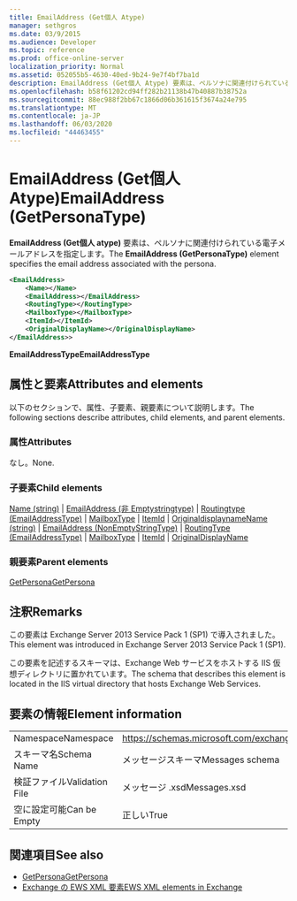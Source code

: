 ```yaml
---
title: EmailAddress (Get個人 Atype)
manager: sethgros
ms.date: 03/9/2015
ms.audience: Developer
ms.topic: reference
ms.prod: office-online-server
localization_priority: Normal
ms.assetid: 052055b5-4630-40ed-9b24-9e7f4bf7ba1d
description: EmailAddress (Get個人 Atype) 要素は、ペルソナに関連付けられている電子メールアドレスを指定します。
ms.openlocfilehash: b58f61202cd94ff282b21138b47b40887b38752a
ms.sourcegitcommit: 88ec988f2bb67c1866d06b361615f3674a24e795
ms.translationtype: MT
ms.contentlocale: ja-JP
ms.lasthandoff: 06/03/2020
ms.locfileid: "44463455"
---
```

# <a name="emailaddress-getpersonatype"></a><span data-ttu-id="489f3-103">EmailAddress (Get個人 Atype)</span><span class="sxs-lookup"><span data-stu-id="489f3-103">EmailAddress (GetPersonaType)</span></span>

<span data-ttu-id="489f3-104">**EmailAddress (Get個人 atype)** 要素は、ペルソナに関連付けられている電子メールアドレスを指定します。</span><span class="sxs-lookup"><span data-stu-id="489f3-104">The **EmailAddress (GetPersonaType)** element specifies the email address associated with the persona.</span></span> 
  
```XML
<EmailAddress>
    <Name></Name>
    <EmailAddress></EmailAddress>
    <RoutingType></RoutingType>
    <MailboxType></MailboxType>
    <ItemId></ItemId>
    <OriginalDisplayName></OriginalDisplayName>
</EmailAddress>>
```

 <span data-ttu-id="489f3-105">**EmailAddressType**</span><span class="sxs-lookup"><span data-stu-id="489f3-105">**EmailAddressType**</span></span>
## <a name="attributes-and-elements"></a><span data-ttu-id="489f3-106">属性と要素</span><span class="sxs-lookup"><span data-stu-id="489f3-106">Attributes and elements</span></span>

<span data-ttu-id="489f3-107">以下のセクションで、属性、子要素、親要素について説明します。</span><span class="sxs-lookup"><span data-stu-id="489f3-107">The following sections describe attributes, child elements, and parent elements.</span></span>
  
### <a name="attributes"></a><span data-ttu-id="489f3-108">属性</span><span class="sxs-lookup"><span data-stu-id="489f3-108">Attributes</span></span>

<span data-ttu-id="489f3-109">なし。</span><span class="sxs-lookup"><span data-stu-id="489f3-109">None.</span></span>
  
### <a name="child-elements"></a><span data-ttu-id="489f3-110">子要素</span><span class="sxs-lookup"><span data-stu-id="489f3-110">Child elements</span></span>

<span data-ttu-id="489f3-111">[Name (string)](name-string.md)  | [EmailAddress (非 Emptystringtype)](emailaddress-nonemptystringtype.md)  | [Routingtype (EmailAddressType)](routingtype-emailaddresstype.md)  | [MailboxType](mailboxtype.md)  | [ItemId](itemid.md)  | [Originaldisplayname](originaldisplayname.md)</span><span class="sxs-lookup"><span data-stu-id="489f3-111">[Name (string)](name-string.md) | [EmailAddress (NonEmptyStringType)](emailaddress-nonemptystringtype.md) | [RoutingType (EmailAddressType)](routingtype-emailaddresstype.md) | [MailboxType](mailboxtype.md) | [ItemId](itemid.md) | [OriginalDisplayName](originaldisplayname.md)</span></span>
  
### <a name="parent-elements"></a><span data-ttu-id="489f3-112">親要素</span><span class="sxs-lookup"><span data-stu-id="489f3-112">Parent elements</span></span>

[<span data-ttu-id="489f3-113">GetPersona</span><span class="sxs-lookup"><span data-stu-id="489f3-113">GetPersona</span></span>](getpersona.md)
  
## <a name="remarks"></a><span data-ttu-id="489f3-114">注釈</span><span class="sxs-lookup"><span data-stu-id="489f3-114">Remarks</span></span>

<span data-ttu-id="489f3-115">この要素は Exchange Server 2013 Service Pack 1 (SP1) で導入されました。</span><span class="sxs-lookup"><span data-stu-id="489f3-115">This element was introduced in Exchange Server 2013 Service Pack 1 (SP1).</span></span>
  
<span data-ttu-id="489f3-116">この要素を記述するスキーマは、Exchange Web サービスをホストする IIS 仮想ディレクトリに置かれています。</span><span class="sxs-lookup"><span data-stu-id="489f3-116">The schema that describes this element is located in the IIS virtual directory that hosts Exchange Web Services.</span></span>
  
## <a name="element-information"></a><span data-ttu-id="489f3-117">要素の情報</span><span class="sxs-lookup"><span data-stu-id="489f3-117">Element information</span></span>

|||
|:-----|:-----|
|<span data-ttu-id="489f3-118">Namespace</span><span class="sxs-lookup"><span data-stu-id="489f3-118">Namespace</span></span>  <br/> |https://schemas.microsoft.com/exchange/services/2006/messages  <br/> |
|<span data-ttu-id="489f3-119">スキーマ名</span><span class="sxs-lookup"><span data-stu-id="489f3-119">Schema Name</span></span>  <br/> |<span data-ttu-id="489f3-120">メッセージスキーマ</span><span class="sxs-lookup"><span data-stu-id="489f3-120">Messages schema</span></span>  <br/> |
|<span data-ttu-id="489f3-121">検証ファイル</span><span class="sxs-lookup"><span data-stu-id="489f3-121">Validation File</span></span>  <br/> |<span data-ttu-id="489f3-122">メッセージ .xsd</span><span class="sxs-lookup"><span data-stu-id="489f3-122">Messages.xsd</span></span>  <br/> |
|<span data-ttu-id="489f3-123">空に設定可能</span><span class="sxs-lookup"><span data-stu-id="489f3-123">Can be Empty</span></span>  <br/> |<span data-ttu-id="489f3-124">正しい</span><span class="sxs-lookup"><span data-stu-id="489f3-124">True</span></span>  <br/> |
   
## <a name="see-also"></a><span data-ttu-id="489f3-125">関連項目</span><span class="sxs-lookup"><span data-stu-id="489f3-125">See also</span></span>

- [<span data-ttu-id="489f3-126">GetPersona</span><span class="sxs-lookup"><span data-stu-id="489f3-126">GetPersona</span></span>](getpersona.md)
- [<span data-ttu-id="489f3-127">Exchange の EWS XML 要素</span><span class="sxs-lookup"><span data-stu-id="489f3-127">EWS XML elements in Exchange</span></span>](ews-xml-elements-in-exchange.md)

